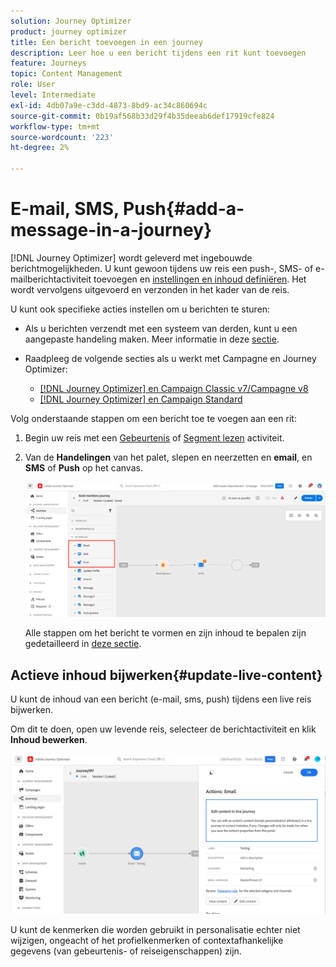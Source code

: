 ```yaml
---
solution: Journey Optimizer
product: journey optimizer
title: Een bericht toevoegen in een journey
description: Leer hoe u een bericht tijdens een rit kunt toevoegen
feature: Journeys
topic: Content Management
role: User
level: Intermediate
exl-id: 4db07a9e-c3dd-4873-8bd9-ac34c860694c
source-git-commit: 0b19af568b33d29f4b35deeab6def17919cfe824
workflow-type: tm+mt
source-wordcount: '223'
ht-degree: 2%

---
```


# E-mail, SMS, Push{#add-a-message-in-a-journey}

[!DNL Journey Optimizer] wordt geleverd met ingebouwde berichtmogelijkheden. U kunt gewoon tijdens uw reis een push-, SMS- of e-mailberichtactiviteit toevoegen en [instellingen en inhoud definiëren](../messages/messages-in-journeys.md). Het wordt vervolgens uitgevoerd en verzonden in het kader van de reis.

U kunt ook specifieke acties instellen om u berichten te sturen:

* Als u berichten verzendt met een systeem van derden, kunt u een aangepaste handeling maken. Meer informatie in deze [sectie](../action/action.md).

* Raadpleeg de volgende secties als u werkt met Campagne en Journey Optimizer:

   * [[!DNL Journey Optimizer] en Campaign Classic v7/Campagne v8](../action/acc-action.md)
   * [[!DNL Journey Optimizer] en Campaign Standard](../action/acs-action.md)

Volg onderstaande stappen om een bericht toe te voegen aan een rit:

1. Begin uw reis met een [Gebeurtenis](general-events.md) of [Segment lezen](read-segment.md) activiteit.

1. Van de **Handelingen** van het palet, slepen en neerzetten en **email**, en **SMS** of **Push** op het canvas.

   ![](../messages/assets/add-a-message.png)


   Alle stappen om het bericht te vormen en zijn inhoud te bepalen zijn gedetailleerd in [deze sectie](../messages/get-started-content.md).

## Actieve inhoud bijwerken{#update-live-content}

U kunt de inhoud van een bericht (e-mail, sms, push) tijdens een live reis bijwerken.

Om dit te doen, open uw levende reis, selecteer de berichtactiviteit en klik **Inhoud bewerken**.

![](assets/add-a-message2.png)

U kunt de kenmerken die worden gebruikt in personalisatie echter niet wijzigen, ongeacht of het profielkenmerken of contextafhankelijke gegevens (van gebeurtenis- of reiseigenschappen) zijn.
